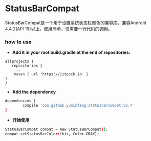 # StatusBarCompat
StatusBarCompat是一个用于设置系统状态栏颜色的兼容库，兼容Android 4.4.2(API 19)以上，使用简单，仅需要一行代码的调用。

### how to use

 - **Add it in your root build.gradle at the end of repositories:**

```
allprojects {
   repositories {
    ...
    maven { url 'https://jitpack.io' }
}
}
```

 -  **Add the dependency**
```sh
dependencies {
        compile 'com.github.yuminfeng:statusbarcompat:v0.4'
}
```

- **开始使用**
```sh
StatusBarCompat compat = new StatusBarCompat();
compat.setStatusBarColor(this, Color.GRAY);
```